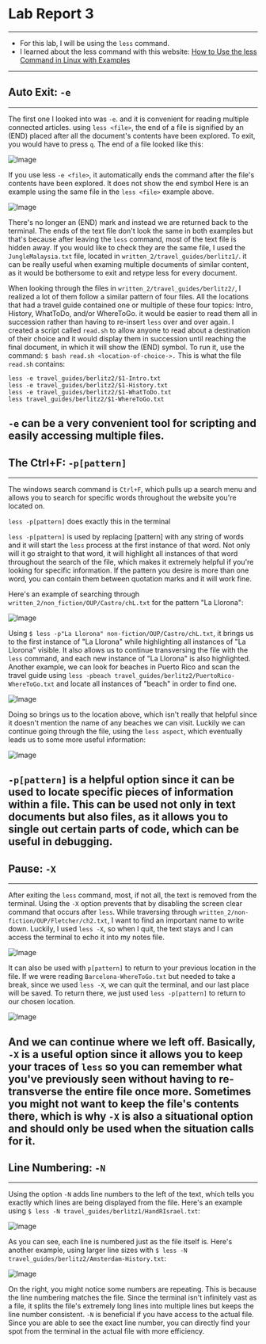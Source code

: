 # Lab Report 3
---
- For this lab, I will be using the `less` command.
- I learned about the less command with this website: [How to Use the less Command in Linux with Examples](https://phoenixnap.com/kb/less-command-in-linux)
---
## Auto Exit: `-e`
--- 
The first one I looked into was `-e`. and it is convenient for reading multiple connected articles.
using `less <file>`, the end of a file is signified by an (END) placed after all the document's contents have been explored. To exit, you would have to press `q`.
The end of a file looked like this:

![Image](lab3img1.png)

If you use less `-e <file>`, it automatically ends the command after the file's contents have been explored. It does not show the end symbol
Here is an example using the same file in the `less <file>` example above.

![Image](lab3img2.png)

There's no longer an (END) mark and instead we are returned back to the terminal. 
The ends of the text file don't look the same in both examples but that's because after leaving the `less` command, most of the text file is hidden away. If you would like to check they are the same file, I used the `JungleMalaysia.txt` file, located in `written_2/travel_guides/berlitz1/`.
it can be really useful when examing multiple documents of similar content, as it would be bothersome to exit and retype less for every document.

When looking through the files in `written_2/travel_guides/berlitz2/`, I realized a lot of them follow a similar pattern of four files. All the locations that had a travel guide contained one or multiple of these four topics: Intro, History, WhatToDo, and/or WhereToGo. it would be easier to read them all in succession rather than having to re-insert `less` over and over again. I created a script called `read.sh` to allow anyone to read about a destination of their choice and it would display them in succession until reaching the final document, in which it will show the (END) symbol. To run it, use the command: `$ bash read.sh <location-of-choice->.`
This is what the file `read.sh` contains:
```
less -e travel_guides/berlitz2/$1-Intro.txt
less -e travel_guides/berlitz2/$1-History.txt
less -e travel_guides/berlitz2/$1-WhatToDo.txt
less travel_guides/berlitz2/$1-WhereToGo.txt
```
`-e` can be a very convenient tool for scripting and easily accessing multiple files.
---
## The Ctrl+F: `-p[pattern]`
---
The windows search command is `Ctrl+F`, which pulls up a search menu and allows you to search for specific words throughout the website you're located on. 

`less -p[pattern]` does exactly this in the terminal

`less -p[pattern]` is used by replacing [pattern] with any string of words and it will start the `less` process at the first instance of that word. Not only will it go straight to that word, it will highlight all instances of that word throughout the search of the file, which makes it extremely helpful if you're looking for specific information. If the pattern you desire is more than one word, you can contain them between quotation marks and it will work fine.

Here's an example of searching through `written_2/non_fiction/OUP/Castro/chL.txt` for the pattern "La Llorona":

![Image](lab3img3.png)

Using `$ less -p"La Llorona" non-fiction/OUP/Castro/chL.txt`, it brings us to the first instance of "La Llorona" while highlighting all instances of "La Llorona" visible. It also allows us to continue transversing the file with the `less` command, and each new instance of "La Llorona" is also highlighted.
Another example, we can look for beaches in Puerto Rico and scan the travel guide using `less -pbeach travel_guides/berlitz2/PuertoRico-WhereToGo.txt` and locate all instances of "beach" in order to find one.

![Image](lab3img4.png)

Doing so brings us to the location above, which isn't really that helpful since it doesn't mention the name of any beaches we can visit. Luckily we can continue going through the file, using the `less aspect`, which eventually leads us to some more useful information:

![Image](lab3img5.png)

`-p[pattern]` is a helpful option since it can be used to locate specific pieces of information within a file. This can be used not only in text documents but also files, as it allows you to single out certain parts of code, which can be useful in debugging.
---
## Pause: `-X`
---
After exiting the `less` command, most, if not all, the text is removed from the terminal. Using the `-X` option prevents that by disabling the screen clear command that occurs after `less`.
While traversing through `written_2/non-fiction/OUP/Fletcher/ch2.txt`, I want to find an important name to write down. Luckily, I used `less -X`, so when I quit, the text stays and I can access the terminal to echo it into my notes file.

![Image](lab3img6.png)

It can also be used with `p[pattern]` to return to your previous location in the file. If we were reading `Barcelona-WhereToGo.txt` but needed to take a break, since we used `less -X`, we can quit the terminal, and our last place will be saved. To return there, we just used `less -p[pattern]` to return to our chosen location.

![Image](lab3img7.png)

And we can continue where we left off.
Basically, `-X` is a useful option since it allows you to keep your traces of `less` so you can remember what you've previously seen without having to re-transverse the entire file once more. Sometimes you might not want to keep the file's contents there, which is why `-X` is also a situational option and should only be used when the situation calls for it.
---
## Line Numbering: `-N`
---
Using the option `-N` adds line numbers to the left of the text, which tells you exactly which lines are being displayed from the file.
Here's an example using `$ less -N travel_guides/berlitz1/HandRIsrael.txt`:

![Image](lab3img8.png)

As you can see, each line is numbered just as the file itself is.
Here's another example, using larger line sizes with `$ less -N travel_guides/berlitz2/Amsterdam-History.txt`:

![Image](lab3img9.png)

On the right, you might notice some numbers are repeating. This is because the line numbering matches the file. Since the terminal isn't infinitely vast as a file, it splits the file's extremely long lines into multiple lines but keeps the line number consistent.
`-N` is beneficial if you have access to the actual file. Since you are able to see the exact line number, you can directly find your spot from the terminal in the actual file with more efficiency.



